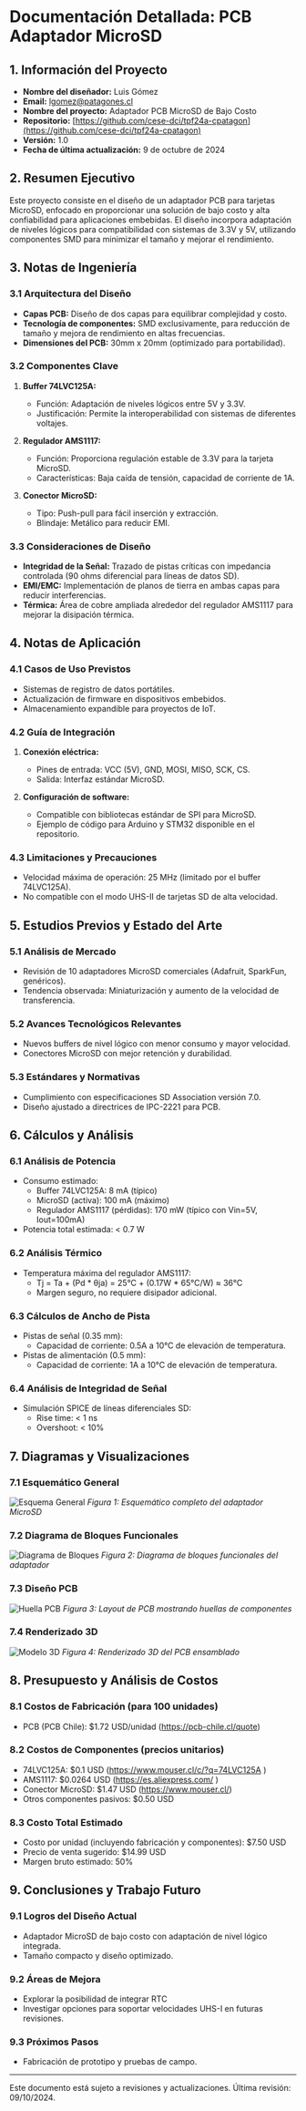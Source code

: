 # Documentación Detallada: PCB Adaptador MicroSD

## 1. Información del Proyecto
- **Nombre del diseñador:** Luis Gómez
- **Email:** lgomez@patagones.cl
- **Nombre del proyecto:** Adaptador PCB MicroSD de Bajo Costo
- **Repositorio:** [https://github.com/cese-dci/tpf24a-cpatagon](https://github.com/cese-dci/tpf24a-cpatagon)
- **Versión:** 1.0
- **Fecha de última actualización:** 9 de octubre de 2024

## 2. Resumen Ejecutivo
Este proyecto consiste en el diseño de un adaptador PCB para tarjetas MicroSD, enfocado en proporcionar una solución de bajo costo y alta confiabilidad para aplicaciones embebidas. El diseño incorpora adaptación de niveles lógicos para compatibilidad con sistemas de 3.3V y 5V, utilizando componentes SMD para minimizar el tamaño y mejorar el rendimiento.

## 3. Notas de Ingeniería

### 3.1 Arquitectura del Diseño
- **Capas PCB:** Diseño de dos capas para equilibrar complejidad y costo.
- **Tecnología de componentes:** SMD exclusivamente, para reducción de tamaño y mejora de rendimiento en altas frecuencias.
- **Dimensiones del PCB:** 30mm x 20mm (optimizado para portabilidad).

### 3.2 Componentes Clave
1. **Buffer 74LVC125A:**
   - Función: Adaptación de niveles lógicos entre 5V y 3.3V.
   - Justificación: Permite la interoperabilidad con sistemas de diferentes voltajes.

2. **Regulador AMS1117:**
   - Función: Proporciona regulación estable de 3.3V para la tarjeta MicroSD.
   - Características: Baja caída de tensión, capacidad de corriente de 1A.

3. **Conector MicroSD:**
   - Tipo: Push-pull para fácil inserción y extracción.
   - Blindaje: Metálico para reducir EMI.

### 3.3 Consideraciones de Diseño
- **Integridad de la Señal:** Trazado de pistas críticas con impedancia controlada (90 ohms diferencial para líneas de datos SD).
- **EMI/EMC:** Implementación de planos de tierra en ambas capas para reducir interferencias. 
- **Térmica:** Área de cobre ampliada alrededor del regulador AMS1117 para mejorar la disipación térmica.

## 4. Notas de Aplicación

### 4.1 Casos de Uso Previstos
- Sistemas de registro de datos portátiles.
- Actualización de firmware en dispositivos embebidos.
- Almacenamiento expandible para proyectos de IoT.

### 4.2 Guía de Integración
1. **Conexión eléctrica:**
   - Pines de entrada: VCC (5V), GND, MOSI, MISO, SCK, CS.
   - Salida: Interfaz estándar MicroSD.

2. **Configuración de software:**
   - Compatible con bibliotecas estándar de SPI para MicroSD.
   - Ejemplo de código para Arduino y STM32 disponible en el repositorio.

### 4.3 Limitaciones y Precauciones
- Velocidad máxima de operación: 25 MHz (limitado por el buffer 74LVC125A).
- No compatible con el modo UHS-II de tarjetas SD de alta velocidad.

## 5. Estudios Previos y Estado del Arte

### 5.1 Análisis de Mercado
- Revisión de 10 adaptadores MicroSD comerciales (Adafruit, SparkFun, genéricos).
- Tendencia observada: Miniaturización y aumento de la velocidad de transferencia.

### 5.2 Avances Tecnológicos Relevantes
- Nuevos buffers de nivel lógico con menor consumo y mayor velocidad.
- Conectores MicroSD con mejor retención y durabilidad.

### 5.3 Estándares y Normativas
- Cumplimiento con especificaciones SD Association versión 7.0.
- Diseño ajustado a directrices de IPC-2221 para PCB.

## 6. Cálculos y Análisis

### 6.1 Análisis de Potencia
- Consumo estimado:
  - Buffer 74LVC125A: 8 mA (típico)
  - MicroSD (activa): 100 mA (máximo)
  - Regulador AMS1117 (pérdidas): 170 mW (típico con Vin=5V, Iout=100mA)
- Potencia total estimada: < 0.7 W

### 6.2 Análisis Térmico
- Temperatura máxima del regulador AMS1117:
  - Tj = Ta + (Pd * θja) = 25°C + (0.17W * 65°C/W) ≈ 36°C
  - Margen seguro, no requiere disipador adicional.

### 6.3 Cálculos de Ancho de Pista
- Pistas de señal (0.35 mm):
  - Capacidad de corriente: 0.5A a 10°C de elevación de temperatura.
- Pistas de alimentación (0.5 mm):
  - Capacidad de corriente: 1A a 10°C de elevación de temperatura.

### 6.4 Análisis de Integridad de Señal
- Simulación SPICE de líneas diferenciales SD:
  - Rise time: < 1 ns
  - Overshoot: < 10%

## 7. Diagramas y Visualizaciones

### 7.1 Esquemático General
![Esquema General](img/esquema_microSD.png)
*Figura 1: Esquemático completo del adaptador MicroSD*

### 7.2 Diagrama de Bloques Funcionales
![Diagrama de Bloques](img/diagrama_bloques_microSD.png)
*Figura 2: Diagrama de bloques funcionales del adaptador*

### 7.3 Diseño PCB
![Huella PCB](img/MicroSD_huellas.png)
*Figura 3: Layout de PCB mostrando huellas de componentes*

### 7.4 Renderizado 3D
![Modelo 3D](img/MicroSD.png)
*Figura 4: Renderizado 3D del PCB ensamblado*

## 8. Presupuesto y Análisis de Costos

### 8.1 Costos de Fabricación (para 100 unidades)
- PCB (PCB Chile): $1.72 USD/unidad (https://pcb-chile.cl/quote)

### 8.2 Costos de Componentes (precios unitarios)
- 74LVC125A: $0.1 USD (https://www.mouser.cl/c/?q=74LVC125A )
- AMS1117: $0.0264 USD  (https://es.aliexpress.com/ )
- Conector MicroSD: $1.47 USD (https://www.mouser.cl/)
- Otros componentes pasivos: $0.50 USD

### 8.3 Costo Total Estimado
- Costo por unidad (incluyendo fabricación y componentes): $7.50 USD
- Precio de venta sugerido: $14.99 USD
- Margen bruto estimado: 50%

## 9. Conclusiones y Trabajo Futuro

### 9.1 Logros del Diseño Actual
- Adaptador MicroSD de bajo costo con adaptación de nivel lógico integrada.
- Tamaño compacto y diseño optimizado.

### 9.2 Áreas de Mejora
- Explorar la posibilidad de integrar RTC
- Investigar opciones para soportar velocidades UHS-I en futuras revisiones.

### 9.3 Próximos Pasos
- Fabricación de prototipo y pruebas de campo.

---

Este documento está sujeto a revisiones y actualizaciones. Última revisión: 09/10/2024.

